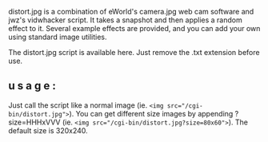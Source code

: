 distort.jpg is a combination of eWorld's camera.jpg web cam software and jwz's vidwhacker script. It takes a snapshot and then applies a random effect to it. Several example effects are provided, and you can add your own using standard image utilities.

The distort.jpg script is available here. Just remove the .txt extension before use.

## u s a g e :
Just call the script like a normal image (ie. `<img src="/cgi-bin/distort.jpg">`). You can get different size images by appending ?size=HHHxVVV (ie. `<img src="/cgi-bin/distort.jpg?size=80x60">`). The default size is 320x240.